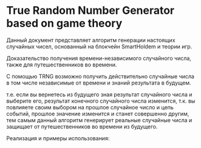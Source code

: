# True Random Number Generator based on game theory 

Данный документ представляет алгоритм генерации настоящих случайных чисел, основанный на блокчейн SmartHoldem и теории игр.

Доказательство получения времени-независимого случайного числа, также для путешественников во времени.

С помощью TRNG возможно получить действительно случайные числа в том числе независимые от времени и знаний результата в будущем. 

т.е. если вы вернетесь из будущего зная результат случайного числа и выберите его, результат конечного случайного числа изменится, 
т.к. вы повлияете своим выбором на прошлое случайное число и цепь событий, прошлое значение изменится и станет совершенно другим, 
тем самым данный алгоритм генерирует реальные случайные числа и защищает от путешественников во времени из будущего.

Реализация и примеры использования:
